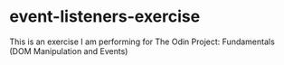 # event-listeners-exercise
This is an exercise I am performing for The Odin Project: Fundamentals (DOM Manipulation and Events)
